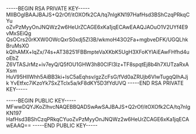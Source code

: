 -----BEGIN RSA PRIVATE KEY-----
MIIBOgIBAAJBAJS+Q2rOf/itOXOfk2CA/tq7nIgKN197HafHsd3BShCzqPRkqCYu
oZvPzMyyOnJNQWz2w6HeUrZCAGE6xKa1jqECAwEAAQJAOuO1V2UYf4E9vMxSEiQg
QsOCrs20rKXW0OWcQxrS0xdj5Zl3B/wkmoH43O2Fa+mgbveDFK/UGQLhkBruMsXO
kQIhAMX+lqZx/74s+AT38251FBBmpteVaXKbK5UgH3XFoKYlAiEAwFHfhd4uoEbZ
Z6VTASJrMz+iv7eyQ/Q5fOU1GHW3h80CIFl3lz+TF8spqtEj8b4h7XUTzaRxAXsm
HuV95HllWhh5AiBB3ki+IsC5aEqhsv/gzZcFsG/fVd0aZRUjb6VlwTugqQIhAJjk
YvEtfxc7iKzoYk7SxZTclx5a/kF8dKY5D3fYdUVQ
-----END RSA PRIVATE KEY-----

-----BEGIN PUBLIC KEY-----
MFwwDQYJKoZIhvcNAQEBBQADSwAwSAJBAJS+Q2rOf/itOXOfk2CA/tq7nIgKN197
HafHsd3BShCzqPRkqCYuoZvPzMyyOnJNQWz2w6HeUrZCAGE6xKa1jqECAwEAAQ==
-----END PUBLIC KEY-----
